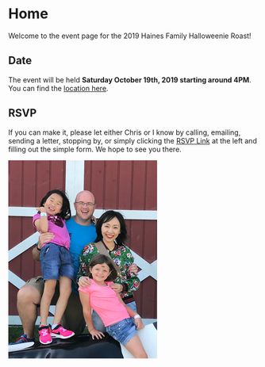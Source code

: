 # Home

Welcome to the event page for the 2019 Haines Family Halloweenie Roast!

## Date

The event will be held **Saturday October 19th, 2019 starting around 4PM**.  You can find the [location here](location.md).

## RSVP

If you can make it, please let either Chris or I know by calling, emailing, sending a letter, stopping by, or simply clicking the [RSVP Link](rsvp.md) at the left and filling out the simple form.  We hope to see you there.

![family pic](img/family.JPG)
